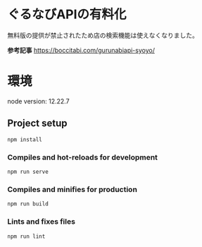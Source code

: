 # ぐるなびAPIの有料化
無料版の提供が禁止されたため店の検索機能は使えなくなりました。

**参考記事**
https://boccitabi.com/gurunabiapi-syoyo/
# 環境
node version: 12.22.7

## Project setup
```
npm install
```

### Compiles and hot-reloads for development
```
npm run serve
```

### Compiles and minifies for production
```
npm run build
```

### Lints and fixes files
```
npm run lint
```

